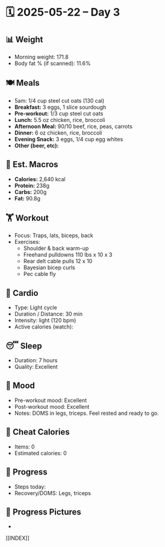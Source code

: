 # 🗓️ 2025-05-22 – Day 3

## 📊 Weight
- Morning weight: 171.8
- Body fat % (if scanned): 11.6%

## 🍽️ Meals
- 5am: 1/4 cup steel cut oats (130 cal)
- **Breakfast:** 3 eggs, 1 slice sourdough
- **Pre-workout:** 1/3 cup steel cut oats
- **Lunch:** 5.5 oz chicken, rice, broccoli
- **Afternoon Meal:** 90/10 beef, rice, peas, carrots
- **Dinner:** 6 oz chicken, rice, broccoli
- **Evening Snack:** 3 eggs, 1/4 cup egg whites
- **Other (beer, etc):** 

## 🧮 Est. Macros
- **Calories:** 2,640 kcal
- **Protein:** 238g
- **Carbs:** 200g
- **Fat:** 90.8g

## 🏋️ Workout
- Focus: Traps, lats, biceps, back
- Exercises:  
	- Shoulder & back warm-up  
	- Freehand pulldowns 110 lbs x 10 x 3  
	- Rear delt cable pulls 12 x 10  
	- Bayesian bicep curls  
	- Pec cable fly  

## 🏃 Cardio
- Type: Light cycle
- Duration / Distance: 30 min
- Intensity: light (120 bpm)
- Active calories (watch): 

## 😴 Sleep
- Duration: 7 hours
- Quality: Excellent

## 🧠 Mood
- Pre-workout mood: Excellent
- Post-workout mood: Excellent
- Notes: DOMS in legs, triceps. Feel rested and ready to go.

## 🍫 Cheat Calories
- Items: 0
- Estimated calories: 0

## 🧍 Progress
- Steps today: 
- Recovery/DOMS: Legs, triceps

## 📸 Progress Pictures
- 

[[INDEX]]
